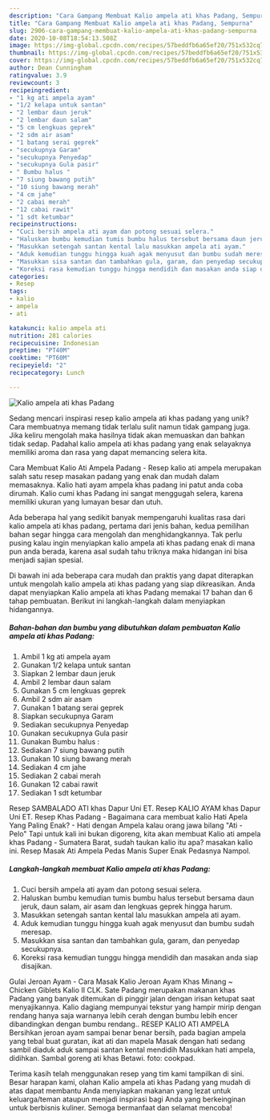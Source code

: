 ```yaml
---
description: "Cara Gampang Membuat Kalio ampela ati khas Padang, Sempurna"
title: "Cara Gampang Membuat Kalio ampela ati khas Padang, Sempurna"
slug: 2906-cara-gampang-membuat-kalio-ampela-ati-khas-padang-sempurna
date: 2020-10-08T18:54:13.508Z
image: https://img-global.cpcdn.com/recipes/57beddfb6a65ef20/751x532cq70/kalio-ampela-ati-khas-padang-foto-resep-utama.jpg
thumbnail: https://img-global.cpcdn.com/recipes/57beddfb6a65ef20/751x532cq70/kalio-ampela-ati-khas-padang-foto-resep-utama.jpg
cover: https://img-global.cpcdn.com/recipes/57beddfb6a65ef20/751x532cq70/kalio-ampela-ati-khas-padang-foto-resep-utama.jpg
author: Dean Cunningham
ratingvalue: 3.9
reviewcount: 3
recipeingredient:
- "1 kg ati ampela ayam"
- "1/2 kelapa untuk santan"
- "2 lembar daun jeruk"
- "2 lembar daun salam"
- "5 cm lengkuas geprek"
- "2 sdm air asam"
- "1 batang serai geprek"
- "secukupnya Garam"
- "secukupnya Penyedap"
- "secukupnya Gula pasir"
- " Bumbu halus "
- "7 siung bawang putih"
- "10 siung bawang merah"
- "4 cm jahe"
- "2 cabai merah"
- "12 cabai rawit"
- "1 sdt ketumbar"
recipeinstructions:
- "Cuci bersih ampela ati ayam dan potong sesuai selera."
- "Haluskan bumbu kemudian tumis bumbu halus tersebut bersama daun jeruk, daun salam, air asam dan lengkuas geprek hingga harum."
- "Masukkan setengah santan kental lalu masukkan ampela ati ayam."
- "Aduk kemudian tunggu hingga kuah agak menyusut dan bumbu sudah meresap."
- "Masukkan sisa santan dan tambahkan gula, garam, dan penyedap secukupnya."
- "Koreksi rasa kemudian tunggu hingga mendidih dan masakan anda siap disajikan."
categories:
- Resep
tags:
- kalio
- ampela
- ati

katakunci: kalio ampela ati 
nutrition: 281 calories
recipecuisine: Indonesian
preptime: "PT40M"
cooktime: "PT60M"
recipeyield: "2"
recipecategory: Lunch

---
```



![Kalio ampela ati khas Padang](https://img-global.cpcdn.com/recipes/57beddfb6a65ef20/751x532cq70/kalio-ampela-ati-khas-padang-foto-resep-utama.jpg)

Sedang mencari inspirasi resep kalio ampela ati khas padang yang unik? Cara membuatnya memang tidak terlalu sulit namun tidak gampang juga. Jika keliru mengolah maka hasilnya tidak akan memuaskan dan bahkan tidak sedap. Padahal kalio ampela ati khas padang yang enak selayaknya memiliki aroma dan rasa yang dapat memancing selera kita.

Cara Membuat Kalio Ati Ampela Padang - Resep kalio ati ampela merupakan salah satu resep masakan padang yang enak dan mudah dalam memasaknya. Kalio hati ayam ampela khas padang ini patut anda coba dirumah. Kalio cumi khas Padang ini sangat menggugah selera, karena memiliki ukuran yang lumayan besar dan utuh.

Ada beberapa hal yang sedikit banyak mempengaruhi kualitas rasa dari kalio ampela ati khas padang, pertama dari jenis bahan, kedua pemilihan bahan segar hingga cara mengolah dan menghidangkannya. Tak perlu pusing kalau ingin menyiapkan kalio ampela ati khas padang enak di mana pun anda berada, karena asal sudah tahu triknya maka hidangan ini bisa menjadi sajian spesial.


Di bawah ini ada beberapa cara mudah dan praktis yang dapat diterapkan untuk mengolah kalio ampela ati khas padang yang siap dikreasikan. Anda dapat menyiapkan Kalio ampela ati khas Padang memakai 17 bahan dan 6 tahap pembuatan. Berikut ini langkah-langkah dalam menyiapkan hidangannya.

<!--inarticleads1-->

##### Bahan-bahan dan bumbu yang dibutuhkan dalam pembuatan Kalio ampela ati khas Padang:

1. Ambil 1 kg ati ampela ayam
1. Gunakan 1/2 kelapa untuk santan
1. Siapkan 2 lembar daun jeruk
1. Ambil 2 lembar daun salam
1. Gunakan 5 cm lengkuas geprek
1. Ambil 2 sdm air asam
1. Gunakan 1 batang serai geprek
1. Siapkan secukupnya Garam
1. Sediakan secukupnya Penyedap
1. Gunakan secukupnya Gula pasir
1. Gunakan  Bumbu halus :
1. Sediakan 7 siung bawang putih
1. Gunakan 10 siung bawang merah
1. Sediakan 4 cm jahe
1. Sediakan 2 cabai merah
1. Gunakan 12 cabai rawit
1. Sediakan 1 sdt ketumbar


Resep SAMBALADO ATI khas Dapur Uni ET. Resep KALIO AYAM khas Dapur Uni ET. Resep Khas Padang - Bagaimana cara membuat kalio Hati Apela Yang Paling Enak? - Hati dengan Ampela kalau orang jawa bilang &#34;Ati - Pelo&#34; Tapi untuk kali ini bukan digoreng, kita akan membuat Kalio ati ampela khas Padang - Sumatera Barat, sudah taukan kalio itu apa? masakan kalio ini. Resep Masak Ati Ampela Pedas Manis Super Enak Pedasnya Nampol. 

<!--inarticleads2-->

##### Langkah-langkah membuat Kalio ampela ati khas Padang:

1. Cuci bersih ampela ati ayam dan potong sesuai selera.
1. Haluskan bumbu kemudian tumis bumbu halus tersebut bersama daun jeruk, daun salam, air asam dan lengkuas geprek hingga harum.
1. Masukkan setengah santan kental lalu masukkan ampela ati ayam.
1. Aduk kemudian tunggu hingga kuah agak menyusut dan bumbu sudah meresap.
1. Masukkan sisa santan dan tambahkan gula, garam, dan penyedap secukupnya.
1. Koreksi rasa kemudian tunggu hingga mendidih dan masakan anda siap disajikan.


Gulai Jeroan Ayam - Cara Masak Kalio Jeroan Ayam Khas Minang ~ Chicken Giblets Kalio II CLK. Sate Padang merupakan makanan khas Padang yang banyak ditemukan di pinggir jalan dengan irisan ketupat saat menyajikannya. Kalio dagiang mempunyai tekstur yang hampir mirip dengan rendang hanya saja warnanya lebih cerah dengan bumbu lebih encer dibandingkan dengan bumbu rendang.. RESEP KALIO ATI AMPELA Bersihkan jeroan ayam sampai benar benar bersih, pada bagian ampela yang tebal buat guratan, ikat ati dan mapela Masak dengan hati sedang sambil diaduk aduk sampai santan kental mendidih Masukkan hati ampela, didihkan. Sambal goreng ati khas Betawi. foto: cookpad. 

Terima kasih telah menggunakan resep yang tim kami tampilkan di sini. Besar harapan kami, olahan Kalio ampela ati khas Padang yang mudah di atas dapat membantu Anda menyiapkan makanan yang lezat untuk keluarga/teman ataupun menjadi inspirasi bagi Anda yang berkeinginan untuk berbisnis kuliner. Semoga bermanfaat dan selamat mencoba!
